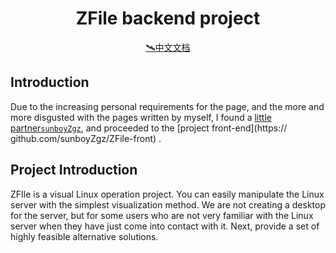 <h1 align="center">
ZFile backend project
</h1>
<div align="center"><a href="" >🛰️中文文档</a></div>

## Introduction

Due to the increasing personal requirements for the page, and the more and more disgusted with the pages written by myself, I found a [little partner`sunboyZgz`](https://github.com/sunboyZgz), and proceeded to the [project front-end](https:// github.com/sunboyZgz/ZFile-front) .

## Project Introduction

ZFIle is a visual Linux operation project. You can easily manipulate the Linux server with the simplest visualization method. We are not creating a desktop for the server, but for some users who are not very familiar with the Linux server when they have just come into contact with it. Next, provide a set of highly feasible alternative solutions.